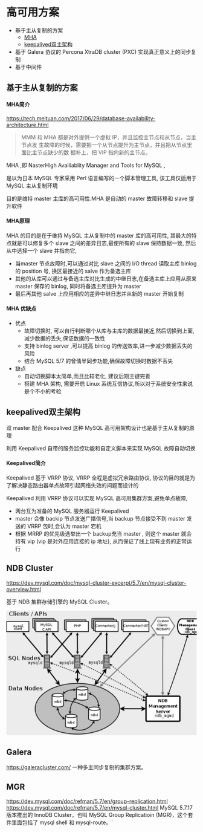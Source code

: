 # 高可用方案

- 基于主从复制的方案
  - [MHA](#MHA)
  - [keepalived双主架构](#keepalived双主架构)
- 基于 Galera 协议的 Percona XtraDB cluster (PXC) 实现真正意义上的同步复制
- 基于中间件



## 基于主从复制的方案

#### MHA简介

https://tech.meituan.com/2017/06/29/database-availability-architecture.html

> MMM 和 MHA 都是对外提供一个虚拟 IP，并且监控主节点和从节点，当主节点发 生故障的时候，需要把一个从节点提升为主节点，并且把从节点里面比主节点缺少的数 据补上，把 VIP 指向新的主节点。

MHA ,即 NasterHigh Availiablity Manager and  Tools for MySQL , 

是以为日本 MySQL 专家采用 Perl 语言编写的一个脚本管理工具, 该工具仅适用于 MySQL 主从复制环境

目的是维持 master 主库的高可用性.MHA 是自动的 master 故障转移和 slave 提升软件

#### MHA原理

 MHA 的目的是在于维持 MySQL 主从复制中的 master 库的高可用性, 其最大的特点就是可以修复多个 slave 之间的差异日志,最使所有的 slave 保持数据一致, 然后从中选择一个 slave 并指向它,

- 当master 节点故障时,可以通过对比 slave 之间的 I/O thread 读取主库 binlog 的 position 号, 换区最接近的 salve 作为备选主库
- 其他的从库可以通过与备选主库对比生成的中继日志,在备选主库上应用从原来 master 保存的 binlog, 同时将备选主库提升为 master
- 最后再其他 salve 上应用相应的差异中继日志并从新的 master 开始复制

#### MHA 优缺点

- 优点
  - 故障切换时, 可以自行判断哪个从库与主库的数据最接近,然后切换到上面,减少数据的丢失,保证数据的一致性
  - 支持 binlog server ,可以提高 binlog 的传送效率,进一步减少数据丢失的风险
  - 结合 MySQL 5/7 的曾倩半同步功能,确保故障切换时数据不丢失
- 缺点
  - 自动切换脚本太简单,而且比较老化, 建议后期主键完善
  - 搭建 MHA 架构, 需要开启 Linux 系统互信协议,所以对于系统安全性来说是个不小的考验

## keepalived双主架构

双 master 配合 Keepalived 这种 MySQL 高可用架构设计也是基于主从复制的原理

利用 Keepalived 自带的服务监控功能和自定义脚本来实现 MySQL 故障自动切换

#### Keepalived简介

Keepalived 基于 VRRP 协议, VRRP 全程是虚拟冗余路由协议, 协议的目的就是为了解决静态路由器单点故障引起网络失效的问题而设计的

Keepalived 利用 VRRP 协议可以实现 MySQL 高可用集群方案,避免单点故障,

-  两台互为准备的 MySQL 服务器运行 Keepalived
- master 会像 backip 节点发送广播信号,当 backup 节点接受不到 master 发送的 VRRP 包时,会认为 master 宕机
- 根据 MRRP 的优先级选举出一个 backup充当 master , 则这个 master 就会持有 vip (vip 是对外应用连接的 ip 地址), 从而保证了线上现有业务的正常运行

## NDB Cluster

https://dev.mysql.com/doc/mysql-cluster-excerpt/5.7/en/mysql-cluster-overview.html

基于 NDB 集群存储引擎的 MySQL Cluster。

![image-20200901122813816](../../../assets/image-20200901122813816.png)

## Galera

https://galeracluster.com/
  一种多主同步复制的集群方案。


## MGR

https://dev.mysql.com/doc/refman/5.7/en/group-replication.html
https://dev.mysql.com/doc/refman/5.7/en/mysql-cluster.html
MySQL 5.7.17 版本推出的 InnoDB Cluster，也叫 MySQL Group Replicatioin (MGR)，这个套件里面包括了 mysql shell 和 mysql-route。`